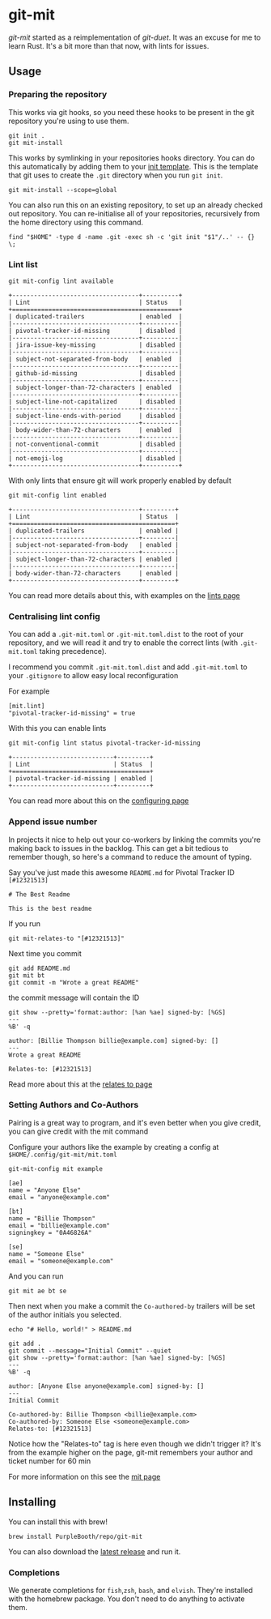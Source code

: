 # git-mit

*git-mit* started as a reimplementation of *git-duet*. It was an excuse
for me to learn Rust. It's a bit more than that now, with lints for
issues.

## Usage

### Preparing the repository

This works via git hooks, so you need these hooks to be present in the
git repository you're using to use them.

```shell,script(name="1", expected_exit_code=0)
git init .
git mit-install
```

This works by symlinking in your repositories hooks directory. You can
do this automatically by adding them to your [init
template](https://git-scm.com/docs/git-init#_template_directory). This
is the template that git uses to create the `.git` directory when you
run `git init`.

```shell,skip()
git mit-install --scope=global
```

You can also run this on an existing repository, to set up an already
checked out repository. You can re-initialise all of your repositories,
recursively from the home directory using this command.

```shell,skip()
find "$HOME" -type d -name .git -exec sh -c 'git init "$1"/..' -- {} \;
```

### Lint list

```shell,script(name="lint-list", expected_exit_code=0)
git mit-config lint available
```

```text,verify(script_name="lint-list", stream=stdout)
+-----------------------------------+----------+
| Lint                              | Status   |
+==============================================+
| duplicated-trailers               | enabled  |
|-----------------------------------+----------|
| pivotal-tracker-id-missing        | disabled |
|-----------------------------------+----------|
| jira-issue-key-missing            | disabled |
|-----------------------------------+----------|
| subject-not-separated-from-body   | enabled  |
|-----------------------------------+----------|
| github-id-missing                 | disabled |
|-----------------------------------+----------|
| subject-longer-than-72-characters | enabled  |
|-----------------------------------+----------|
| subject-line-not-capitalized      | disabled |
|-----------------------------------+----------|
| subject-line-ends-with-period     | disabled |
|-----------------------------------+----------|
| body-wider-than-72-characters     | enabled  |
|-----------------------------------+----------|
| not-conventional-commit           | disabled |
|-----------------------------------+----------|
| not-emoji-log                     | disabled |
+-----------------------------------+----------+
```

With only lints that ensure git will work properly enabled by default

```shell,script(name="lint-list", expected_exit_code=0)
git mit-config lint enabled
```

```text,verify(script_name="lint-list", stream=stdout)
+-----------------------------------+---------+
| Lint                              | Status  |
+=============================================+
| duplicated-trailers               | enabled |
|-----------------------------------+---------|
| subject-not-separated-from-body   | enabled |
|-----------------------------------+---------|
| subject-longer-than-72-characters | enabled |
|-----------------------------------+---------|
| body-wider-than-72-characters     | enabled |
+-----------------------------------+---------+
```

You can read more details about this, with examples on the [lints
page](docs/lints/index.md)

### Centralising lint config

You can add a `.git-mit.toml` or `.git-mit.toml.dist` to the root of
your repository, and we will read it and try to enable the correct lints
(with `.git-mit.toml` taking precedence).

I recommend you commit `.git-mit.toml.dist` and add `.git-mit.toml` to
your `.gitignore` to allow easy local reconfiguration

For example

```toml,file(path=".git-mit.toml.dist")
[mit.lint]
"pivotal-tracker-id-missing" = true
```

With this you can enable lints

```shell,script(name="7", expected_exit_code=0)
git mit-config lint status pivotal-tracker-id-missing
```

```text,verify(script_name="7", stream=stdout)
+----------------------------+---------+
| Lint                       | Status  |
+======================================+
| pivotal-tracker-id-missing | enabled |
+----------------------------+---------+
```

You can read more about this on the [configuring
page](docs/lints/configuring.md)

### Append issue number

In projects it nice to help out your co-workers by linking the commits
you're making back to issues in the backlog. This can get a bit tedious
to remember though, so here's a command to reduce the amount of typing.

Say you've just made this awesome `README.md` for Pivotal Tracker ID
`[#12321513]`

```markdown,file(path="README.md")
# The Best Readme

This is the best readme
```

If you run

```shell,script(name="2", expected_exit_code=0)
git mit-relates-to "[#12321513]"
```

Next time you commit

```shell,script(name="3", expected_exit_code=0)
git add README.md
git mit bt
git commit -m "Wrote a great README"
```

the commit message will contain the ID

```shell,script(name="4", expected_exit_code=0)
git show --pretty='format:author: [%an %ae] signed-by: [%GS] 
---
%B' -q
```

```text,verify(script_name="4", stream=stdout)
author: [Billie Thompson billie@example.com] signed-by: [] 
---
Wrote a great README

Relates-to: [#12321513]
```

Read more about this at the [relates to page](docs/mit-relates-to.md)

### Setting Authors and Co-Authors

Pairing is a great way to program, and it's even better when you give
credit, you can give credit with the mit command

Configure your authors like the example by creating a config at 
`$HOME/.config/git-mit/mit.toml`


```shell,script(name="3")
git-mit-config mit example
```

```toml,verify(script_name="3", stream=stdout)
[ae]
name = "Anyone Else"
email = "anyone@example.com"

[bt]
name = "Billie Thompson"
email = "billie@example.com"
signingkey = "0A46826A"

[se]
name = "Someone Else"
email = "someone@example.com"

```

And you can run

```shell,script(name="6", expected_exit_code=0)
git mit ae bt se
```

Then next when you make a commit the `Co-authored-by` trailers will be
set of the author initials you selected.

```shell,script(name="7", expected_exit_code=0)
echo "# Hello, world!" > README.md

git add .
git commit --message="Initial Commit" --quiet
git show --pretty='format:author: [%an %ae] signed-by: [%GS] 
---
%B' -q
```

```text,verify(script_name="7", stream=stdout)
author: [Anyone Else anyone@example.com] signed-by: [] 
---
Initial Commit

Co-authored-by: Billie Thompson <billie@example.com>
Co-authored-by: Someone Else <someone@example.com>
Relates-to: [#12321513]
```

Notice how the "Relates-to" tag is here even though we didn't trigger
it? It's from the example higher on the page, git-mit remembers your
author and ticket number for 60 min

For more information on this see the [mit page](docs/mit.md)

## Installing

You can install this with brew\!

```shell,skip()
brew install PurpleBooth/repo/git-mit
```

You can also download the [latest
release](https://github.com/PurpleBooth/git-mit/releases/latest) and run
it.

### Completions

We generate completions for `fish`,`zsh`, `bash`, and `elvish`. They're
installed with the homebrew package. You don't need to do anything to
activate them.
